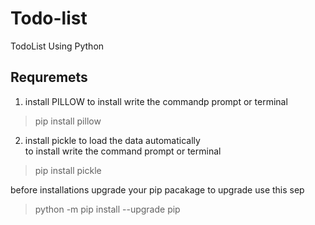 # Todo-list
TodoList Using Python 

## Requremets
1. install PILLOW
to install write the commandp prompt or terminal
> pip install pillow

2. install pickle to load the data automatically<br>
to install write the command prompt or terminal 
> pip install pickle

before installations upgrade your pip pacakage to upgrade use this sep
> python -m pip install --upgrade pip

